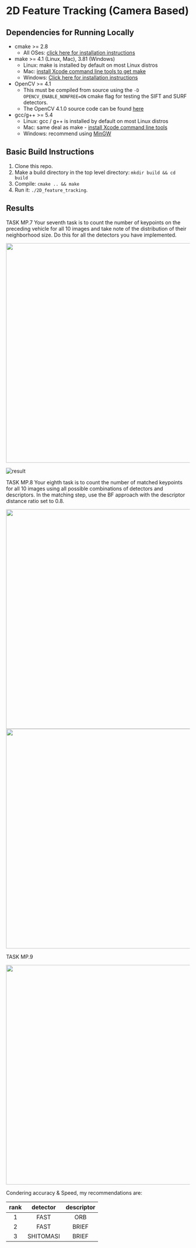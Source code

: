 # 2D Feature Tracking (Camera Based)

## Dependencies for Running Locally
* cmake >= 2.8
  * All OSes: [click here for installation instructions](https://cmake.org/install/)
* make >= 4.1 (Linux, Mac), 3.81 (Windows)
  * Linux: make is installed by default on most Linux distros
  * Mac: [install Xcode command line tools to get make](https://developer.apple.com/xcode/features/)
  * Windows: [Click here for installation instructions](http://gnuwin32.sourceforge.net/packages/make.htm)
* OpenCV >= 4.1
  * This must be compiled from source using the `-D OPENCV_ENABLE_NONFREE=ON` cmake flag for testing the SIFT and SURF detectors.
  * The OpenCV 4.1.0 source code can be found [here](https://github.com/opencv/opencv/tree/4.1.0)
* gcc/g++ >= 5.4
  * Linux: gcc / g++ is installed by default on most Linux distros
  * Mac: same deal as make - [install Xcode command line tools](https://developer.apple.com/xcode/features/)
  * Windows: recommend using [MinGW](http://www.mingw.org/)

## Basic Build Instructions

1. Clone this repo.
2. Make a build directory in the top level directory: `mkdir build && cd build`
3. Compile: `cmake .. && make`
4. Run it: `./2D_feature_tracking`.

## Results

TASK MP.7
Your seventh task is to count the number of keypoints on the preceding vehicle for all 10 images and take note of the distribution of their neighborhood size. Do this for all the detectors you have implemented.

<img src="https://user-images.githubusercontent.com/40875720/68811131-db334a00-06aa-11ea-8353-3ab48b83f022.png" width="600">

![result](https://user-images.githubusercontent.com/40875720/68811543-e0dd5f80-06ab-11ea-963b-cd903786f8b0.PNG)



TASK MP.8
Your eighth task is to count the number of matched keypoints for all 10 images using all possible combinations of detectors and descriptors. In the matching step, use the BF approach with the descriptor distance ratio set to 0.8.

<img src="https://user-images.githubusercontent.com/40875720/68811136-dec6d100-06aa-11ea-9b2a-e6e1f87b9dce.png" width="600">

<img src="https://user-images.githubusercontent.com/40875720/68811543-e0dd5f80-06ab-11ea-963b-cd903786f8b0.PNG" width="600">


TASK MP.9

<img src="https://user-images.githubusercontent.com/40875720/68811139-e1292b00-06aa-11ea-8181-f8cf56e1c146.png" width="600">




Condering accuracy & Speed, my recommendations are:


| rank | detector | descriptor |
|:------:|:------:|:------:|
| 1 | FAST | ORB |
| 2 | FAST | BRIEF |
| 3 | SHITOMASI | BRIEF |
